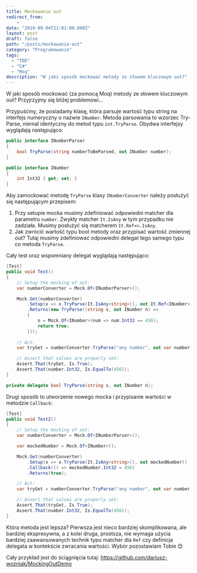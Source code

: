 ```yaml
---
title: Mockowanie out
redirect_from:
    -
date: "2019-09-04T21:01:00.000Z"
layout: post
draft: false
path: "/posts/mockowanie-out"
category: "Programowanie"
tags:
  - "TDD"
  - "C#"
  - "Moq"
description: "W jaki sposób mockować metody ze słowem kluczowym out?"
---
```


W jaki sposób mockować (za pomocą Moq) metody ze słowem kluczowym out? Przyjrzyjmy się bliżej problemowi...

Przypuśćmy, że posiadamy klasę, która parsuje wartość typu string na interfejs numeryczny o nazwie `INumber`. Metoda parsowania to wzorzec Try-Parse, niemal identyczny do metod typu `int.TryParse`. Obydwa interfejsy wyglądają następująco:

```csharp
public interface INumberParser
{
    bool TryParse(string numberToBeParsed, out INumber number);
}

public interface INumber
{
    int Int32 { get; set; }
}
```

Aby zamockować metodę `TryParse` klasy `INumberConverter` należy posłużyć się następującym przepisem:

1. Przy setupie mocka musimy zdefiniować odpowiedni matcher dla parametru `number`. Zwykły matcher `It.IsAny` w tym przypadku nie zadziała. Musimy posłużyć się matcherem `It.Ref<>.IsAny`.
1. Jak zwrócić wartość typu bool metody oraz przypisać wartość zmiennej out? Tutaj musimy zdefiniować odpowiedni delegat tego samego typu co metoda `TryParse`.

Cały test oraz wspomniany delegat wyglądają następująco:

```csharp
[Test]
public void Test()
{
    // Setup the mocking of out:
    var numberConverter = Mock.Of<INumberParser>();

    Mock.Get(numberConverter)
        .Setup(x => x.TryParse(It.IsAny<string>(), out It.Ref<INumber>.IsAny))
        .Returns(new TryParse((string s, out INumber n) =>
        {
            n = Mock.Of<INumber>(num => num.Int32 == 456);
            return true;
        }));
        
    // Act:
    var tryGet = numberConverter.TryParse("any number", out var number);

    // Assert that values are properly set:
    Assert.That(tryGet, Is.True);
    Assert.That(number.Int32, Is.EqualTo(456));
}

private delegate bool TryParse(string s, out INumber n);
```

Drugi sposób to utworzenie nowego mocka i przypisanie wartości w metodzie `Callback`:

```csharp
[Test]
public void Test2()
{
    // Setup the mocking of out:
    var numberConverter = Mock.Of<INumberParser>();

    var mockedNumber = Mock.Of<INumber>();

    Mock.Get(numberConverter)
        .Setup(x => x.TryParse(It.IsAny<string>(), out mockedNumber))
        .Callback(() => mockedNumber.Int32 = 456)
        .Returns(true);

    // Act:
    var tryGet = numberConverter.TryParse("any number", out var number);

    // Assert that values are properly set:
    Assert.That(tryGet, Is.True);
    Assert.That(number.Int32, Is.EqualTo(456));
}
```

Która metoda jest lepsza? Pierwsza jest nieco bardziej skomplikowana, ale bardziej ekspresywna, a z kolei druga, prostsza, nie wymaga użycia bardziej zaawansowanych technik typu matcher dla `Ref` czy definicja delegata w kontekście zwracania wartości. Wybór pozostawiam Tobie 😊

Cały przykład jest do ściągnięcia tutaj: https://github.com/dariusz-wozniak/MockingOutDemo
